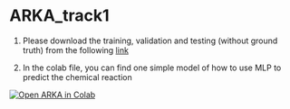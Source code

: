 # ARKA_track1

1. Please download the training, validation and testing (without ground truth) from the following [link](https://drive.google.com/file/d/1xodJOszzgfB9ADty4fP8tOCz80aOPaBt/view?usp=sharing)

2. In the colab file, you can find one simple model of how to use MLP to predict the chemical reaction
   
[![Open ARKA in Colab](https://colab.research.google.com/assets/colab-badge.svg)](https://colab.research.google.com/drive/1JEns6LzHeyNSOh8s3zt5ZCBMeD40tN6N?usp=sharing)<br>
